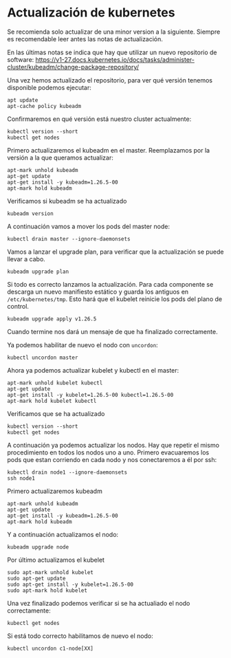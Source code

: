 # Actualización de kubernetes
Se recomienda solo actualizar de una minor version a la siguiente. Siempre es recomendable leer antes las notas de actualización.

En las últimas notas se indica que hay que utilizar un nuevo repositorio de software: https://v1-27.docs.kubernetes.io/docs/tasks/administer-cluster/kubeadm/change-package-repository/

Una vez hemos actualizado el repositorio, para ver qué versión tenemos disponible podemos ejecutar:

```
apt update
apt-cache policy kubeadm
```
Confirmaremos en qué versión está nuestro cluster actualmente:
```
kubectl version --short
kubectl get nodes
```

Primero actualizaremos el kubeadm en el master. Reemplazamos por la versión a la que queramos actualizar:

```
apt-mark unhold kubeadm
apt-get update
apt-get install -y kubeadm=1.26.5-00
apt-mark hold kubeadm
```
Verificamos si kubeadm se ha actualizado
```
kubeadm version
```
A continuación vamos a mover los pods del master node:
```
kubectl drain master --ignore-daemonsets
```

Vamos a lanzar el upgrade plan, para verificar que la actualización se puede llevar a cabo.
```
kubeadm upgrade plan
```

Si todo es correcto lanzamos la actualización. Para cada componente se descarga un nuevo manifiesto estático y guarda los antiguos en `/etc/kubernetes/tmp`. Esto hará que el kubelet reinicie los pods del plano de control.

```
kubeadm upgrade apply v1.26.5
```

Cuando termine nos dará un mensaje de que ha finalizado correctamente.

Ya podemos habilitar de nuevo el nodo con `uncordon`:
```
kubectl uncordon master
```
Ahora ya podemos actualizar kubelet y kubectl en el master:
```
apt-mark unhold kubelet kubectl
apt-get update
apt-get install -y kubelet=1.26.5-00 kubectl=1.26.5-00
apt-mark hold kubelet kubectl
```

Verificamos que se ha actualizado
```
kubectl version --short
kubectl get nodes
```

A continuación ya podemos actualizar los nodos. Hay que repetir el mismo procedimiento en todos los nodos uno a uno. Primero evacuaremos los pods que estan corriendo en cada nodo y nos conectaremos a él por ssh:
```
kubectl drain node1 --ignore-daemonsets
ssh node1
```

Primero actualizaremos kubeadm
```
apt-mark unhold kubeadm
apt-get update
apt-get install -y kubeadm=1.26.5-00
apt-mark hold kubeadm
```

Y a continuación actualizamos el nodo:
```
kubeadm upgrade node
```

Por último actualizamos el kubelet
```
sudo apt-mark unhold kubelet
sudo apt-get update
sudo apt-get install -y kubelet=1.26.5-00
sudo apt-mark hold kubelet
```


Una vez finalizado podemos verificar si se ha actualiado el nodo correctamente:
```
kubectl get nodes
```

Si está todo correcto habilitamos de nuevo el nodo:
```
kubectl uncordon c1-node[XX]
```

